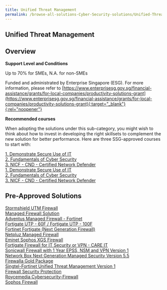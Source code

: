 ```yaml
---
title: Unified Threat Management
permalink: /browse-all-solutions-Cyber-Security-solutions/Unified-Threat-Management
---
```


## Unified Threat Management
## Overview

**Support Level and Conditions**

Up to 70% for SMEs, N.A. for non-SMEs

Funded and administrated by Enterprise Singapore (ESG). For more information, please refer to [https://www.enterprisesg.gov.sg/financial-assistance/grants/for-local-companies/productivity-solutions-grant](https://www.enterprisesg.gov.sg/financial-assistance/grants/for-local-companies/productivity-solutions-grant){:target="_blank"}{:rel="noopener"}

**Recommended courses**

When adopting the solutions under this sub-category, you might wish to think about how to invest in developing the right skillsets to complement the new solution for better performance. Here are three SSG-approved courses to start with:

<a href='https://courses.enterprisejobskills.gov.sg/Course_Internet/CourseDetail/Demonstrate-Secure-Use-8'  target='_blank' rel='noopener'>1. Demonstrate Secure Use of IT</a><br>
<a href='https://courses.enterprisejobskills.gov.sg/Course_Internet/CourseDetail/Fundamentals-Cyber-Security-2'  target='_blank' rel='noopener'>2. Fundamentals of Cyber Security</a><br>
<a href='https://courses.enterprisejobskills.gov.sg/Course_Internet/CourseDetail/NICF-CND-Certified-Network-Defender-SF-2'  target='_blank' rel='noopener'>3. NICF - CND - Certified Network Defender</a><br>
<a href='https://courses.enterprisejobskills.gov.sg/Course_Internet/CourseDetail/Demonstrate-Secure-Use-8'  target='_blank' rel='noopener'>1. Demonstrate Secure Use of IT</a><br>
<a href='https://courses.enterprisejobskills.gov.sg/Course_Internet/CourseDetail/Fundamentals-Cyber-Security-2'  target='_blank' rel='noopener'>2. Fundamentals of Cyber Security</a><br>
<a href='https://courses.enterprisejobskills.gov.sg/Course_Internet/CourseDetail/NICF-CND-Certified-Network-Defender-SF-2'  target='_blank' rel='noopener'>3. NICF - CND - Certified Network Defender</a><br>

## Pre-Approved Solutions

<a href='/productivity-solutions-grant/solutionrepo/solution521' target='_blank'>Stormshield UTM Firewall</a><br>
<a href='/productivity-solutions-grant/solutionrepo/solution1276' target='_blank'>Managed Firewall Solution</a><br>
<a href='/productivity-solutions-grant/solutionrepo/solution1800' target='_blank'>Adventus Managed Firewall - Fortinet </a><br>
<a href='/productivity-solutions-grant/solutionrepo/solution1809' target='_blank'>Fortigate UTP - 60F / Fortigate UTP - 100F</a><br>
<a href='/productivity-solutions-grant/solutionrepo/solution1909' target='_blank'>Fortinet Fortigate (Next Generation Firewall)</a><br>
<a href='/productivity-solutions-grant/solutionrepo/solution2274' target='_blank'>Netpluz Managed Firewall </a><br>
<a href='/productivity-solutions-grant/solutionrepo/solution2386' target='_blank'>Eminet Sophos XGS Firewall</a><br>
<a href='/productivity-solutions-grant/solutionrepo/solution2402' target='_blank'>Fortigate Firewall for IT Security or VPN - CARE IT</a><br>
<a href='/productivity-solutions-grant/solutionrepo/solution2517' target='_blank'>Sonicwall Firewall with 1 Year EPSS, NSM and VPN Version 1</a><br>
<a href='/productivity-solutions-grant/solutionrepo/solution2549' target='_blank'>Network Box Next Generation Managed Security Version 5.5</a><br>
<a href='/productivity-solutions-grant/solutionrepo/solution2607' target='_blank'>Firewalla Gold Package</a><br>
<a href='/productivity-solutions-grant/solutionrepo/solution2655' target='_blank'>Singtel-Fortinet Unified Threat Management Version 1</a><br>
<a href='/productivity-solutions-grant/solutionrepo/solution2711' target='_blank'>Firewall Security Protection</a><br>
<a href='/productivity-solutions-grant/solutionrepo/solution2763' target='_blank'>Roycemedia Cybersecurity-Firewall</a><br>
<a href='/productivity-solutions-grant/solutionrepo/solution2835' target='_blank'>Sophos Firewall</a><br>

